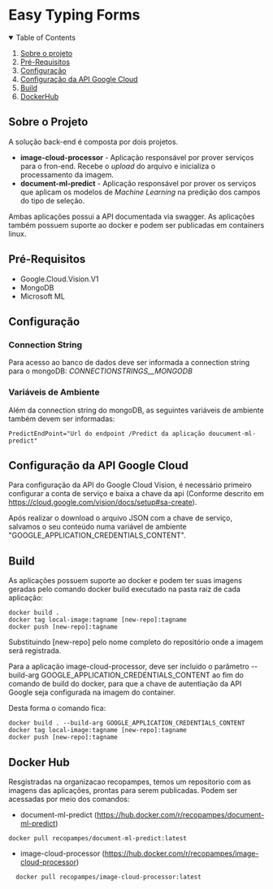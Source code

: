 # Easy Typing Forms

<!-- TABLE OF CONTENTS -->
<details open="open">
  <summary>Table of Contents</summary>
  <ol>
    <li>
      <a href="#sobre-o-projeto">Sobre o projeto</a>
    </li>
    <li>
        <a href="#pre-requisitos">Pré-Requisitos</a>
    </li>
    <li>
        <a href="#configuracao">Configuração</a>
    </li>
    <li>
        <a href="#configuracao-da-api-google-cloud">Configuração da API Google Cloud</a>
    </li>
    <li>
        <a href="#build">Build</a>
    </li>
    <li>
        <a href="#dockerhub">DockerHub</a>
    </li>
  </ol>
</details>


<!-- ABOUT THE PROJECT -->
## Sobre o Projeto

A solução back-end é composta por dois projetos.
* **image-cloud-processor** - Aplicação responsável por prover serviços para o fron-end. Recebe o *upload* do arquivo e inicializa o processamento da imagem.
* **document-ml-predict** - Aplicação responsável por prover os serviços que aplicam os modelos de *Machine Learning* na predição dos campos do tipo de seleção.

Ambas aplicações possui a API documentada via swagger. As aplicações também possuem suporte ao docker e podem ser publicadas em containers linux.

## Pré-Requisitos

* Google.Cloud.Vision.V1
* MongoDB
* Microsoft ML

## Configuração
### Connection String
Para acesso ao banco de dados deve ser informada a connection string para o mongoDB: 
*CONNECTIONSTRINGS__MONGODB*

### Variáveis de Ambiente

Além da connection string do mongoDB, as seguintes variáveis de ambiente também devem ser informadas:
```
PredictEndPoint="Url do endpoint /Predict da aplicação doucument-ml-predict"
```

## Configuração da API Google Cloud
Para configuração da API do Google Cloud Vision, é necessário primeiro configurar a conta de serviço e baixa a chave da api (Conforme descrito em https://cloud.google.com/vision/docs/setup#sa-create).

Após realizar o download o arquivo JSON com a chave de serviço, salvamos o seu conteúdo numa variável de ambiente "GOOGLE_APPLICATION_CREDENTIALS_CONTENT".

## Build
As aplicações possuem suporte ao docker e podem ter suas imagens geradas pelo comando docker build executado na pasta raiz de cada aplicação:

```
docker build .
docker tag local-image:tagname [new-repo]:tagname
docker push [new-repo]:tagname
```

Substituindo [new-repo] pelo nome completo do repositório onde a imagem será registrada.

Para a aplicação image-cloud-processor, deve ser incluído o parâmetro --build-arg GOOGLE_APPLICATION_CREDENTIALS_CONTENT ao fim do comando de build do docker, para que a chave de autentiação da API Google seja configurada na imagem do container.

Desta forma o comando fica:

```
docker build . --build-arg GOOGLE_APPLICATION_CREDENTIALS_CONTENT
docker tag local-image:tagname [new-repo]:tagname
docker push [new-repo]:tagname
```


## Docker Hub

Resgistradas na organizacao recopampes, temos um repositorio com as imagens das aplicações, prontas para serem publicadas.
Podem ser acessadas por meio dos comandos:

* document-ml-predict (https://hub.docker.com/r/recopampes/document-ml-predict)

``` 
docker pull recopampes/document-ml-predict:latest
```
* image-cloud-processor (https://hub.docker.com/r/recopampes/image-cloud-processor)

```
  docker pull recopampes/image-cloud-processor:latest
```